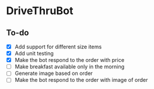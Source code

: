 # DriveThruBot

## To-do
- [x] Add support for different size items
- [x] Add unit testing
- [x] Make the bot respond to the order with price
- [ ] Make breakfast available only in the morning
- [ ] Generate image based on order
- [ ] Make the bot respond to the order with image of order
